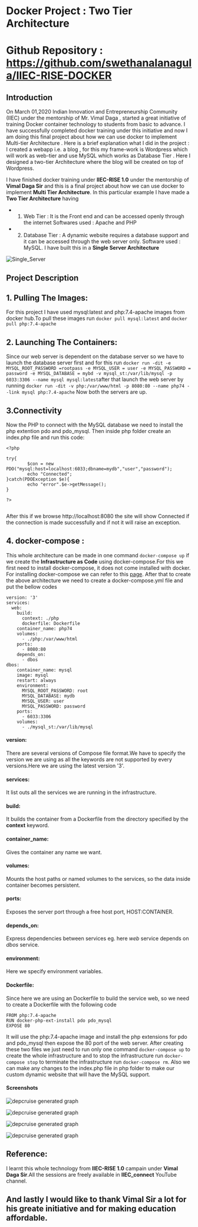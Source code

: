 # Docker Project : Two Tier Architecture

# Github Repository : https://github.com/swethanalanagula/IIEC-RISE-DOCKER

## Introduction

On March 01,2020 Indian Innovation and Entrepreneurship Community (IIEC) under the mentorship of Mr. Vimal Daga , started a great initiative of training Docker container technology to students from basic to advance. I have successfully completed docker training under this initiative and now I am doing this final project about how we can use docker to implement Multi-tier Architecture . Here is a brief explanation what I did in the project :
  		I created a webapp i.e. a blog , for this my frame-work is Wordpress which will work as web-tier and use MySQL which works as Database Tier . Here I designed a two-tier Architecture where the blog will  be created on top of Wordpress.

I have finished docker training under **IIEC-RISE 1.0** under the mentorship of **Vimal Daga Sir** and this is a final project 
about how we can use docker to implement **Multi Tier Architecture**.
In this particular example I have made a **Two Tier Architecture** having
  * 1. Web Tier : It is the Front end and can be accessed openly through the internet
                  Softwares used : Apache and PHP            
  * 2. Database Tier : A dynamic website requires a database support and it can be accessed through the web server only.
                  Software used : MySQL. 
I have built this in a **Single Server Architecture**

![Single_Server](https://www.codeproject.com/KB/applications/1262641/Single_Server_-_Two_Tier.png)

## Project Description

## 1. Pulling The Images:
For this project I have used mysql:latest and php:7.4-apache images from docker hub.To pull these images run
`docker pull mysql:latest` and `docker pull php:7.4-apache`

## 2. Launching The Containers:
Since our web server is dependent on the database server so we have to launch the database server first and for this run
`docker run -dit -e MYSQL_ROOT_PASSWORD =rootpass -e MYSQL_USER = user -e MYSQL_PASSWORD = password -e MYSQL_DATABASE = mybd -v mysql_st:/var/lib/mysql -p 6033:3306 --name mysql mysql:latest`after that launch the web server by running `docker run -dit -v php:/var/www/html -p 8080:80 --name php74 --link mysql php:7.4-apache`
Now both the servers are up.

## 3.Connectivity
Now the PHP to connect with the MySQL database we need to install the php extention pdo and pdo_mysql. Then inside php folder 
create an index.php file and run this code:
```
<?php

try{
        $con = new PDO("mysql:host=localhost:6033;dbname=mydb","user","password");
        echo "Connected";
}catch(PDOException $e){
        echo "error".$e->getMessage();
}

?>
        
```
After this if  we browse http://localhost:8080 the site will show Connected if the connection is made successfully and if not it will raise an exception.

## 4. docker-compose :
This whole architecture can be made in one command `docker-compose up` if we create the **Infrastructure as Code** using docker-compose.For this we first need to install docker-compose, it does not come installed with docker.
For installing docker-compose we can refer to this [page](https://docs.docker.com/compose/install/).
After that to create the above architecture we need to create a docker-compose.yml file and put the bellow codes
```
version: '3'
services:
  web:
    build:
      context: ./php
      dockerfile: Dockerfile
    container_name: php74
    volumes:
      - ./php:/var/www/html
    ports:
      - 8080:80
    depends_on:
      - dbos
dbos:
    container_name: mysql
    image: mysql
    restart: always
    environment:
      MYSQL_ROOT_PASSWORD: root
      MYSQL_DATABASE: mydb
      MYSQL_USER: user
      MYSQL_PASSWORD: password
    ports:
      - 6033:3306
    volumes:
      - ./mysql_st:/var/lib/mysql
```
  #### version:
  There are several versions of Compose file format.We have to specify the version we are using as all the keywords are not supported by 
  every versions.Here we are using the latest version '3'.
  #### services:
  It list outs all the services we are running in the infrastructure.
  #### build:
  It builds the container from a Dockerfile from the directory specified by the **context** keyword.
  #### container_name:
  Gives the container any name we want.
  #### volumes:
  Mounts the host paths or named volumes to the services, so the data inside container becomes persistent.
  #### ports:
  Exposes the server port through a free host port, HOST:CONTAINER.
  #### depends_on:
  Express dependencies between services eg. here *web* service depends on *dbos* service.
  #### environment:
  Here we specify environment variables.
#### Dockerfile:
Since here we are using an Dockerfile to build the service web, so we need to create a Dockerfile with the following code
```
FROM php:7.4-apache
RUN docker-php-ext-install pdo pdo_mysql
EXPOSE 80
```
It will use the php:7.4-apache image and install the php extensions for pdo and pdo_mysql then expose the 80 port of the web server.
After creating these two files we just need to run only one command `docker-compose up` to create the whole infrastructure and to
stop the infrastructure run `docker-compose stop` to terminate the infrastructure run `docker-compose rm`.
Also we can make any changes to the index.php file in php folder to make our custom dynamic website that will have the MySQL support.

#### Screenshots
![depcruise generated graph](https://github.com/swethanalanagula/IIEC-RISE-DOCKER/blob/master/Screenshots/1.png)

![depcruise generated graph](https://github.com/swethanalanagula/IIEC-RISE-DOCKER/blob/master/Screenshots/2.png)

![depcruise generated graph](https://github.com/swethanalanagula/IIEC-RISE-DOCKER/blob/master/Screenshots/3.png)

![depcruise generated graph](https://github.com/swethanalanagula/IIEC-RISE-DOCKER/blob/master/Screenshots/4.png)

## Reference:
I learnt this whole technology from **IIEC-RISE 1.0** campain under **Vimal Daga Sir**.All the sessions are freely available in 
**IIEC_connect** YouTube channel.

## And lastly I would like to thank Vimal Sir a lot for his greate initiative and for making education affordable.
